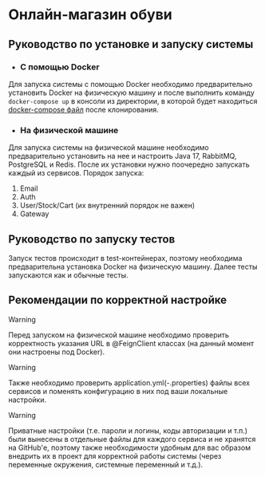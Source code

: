 # Онлайн-магазин обуви

## Руководство по установке и запуску системы

- ### C помощью Docker

Для запуска системы с помощью Docker необходимо предварительно установить Docker на физическую машину и после выполнить
команду
`docker-compose up` в консоли из директории, в которой будет
находиться [docker-compose файл](/docker/docker-compose.yml) после
клонирования.

- ### На физической машине

Для запуска системы на физической машине необходимо предварительно установить на нее и настроить Java 17, RabbitMQ,
PostgreSQL и Redis. После их установки нужно поочередно запускать каждый из сервисов. Порядок запуска:

1. Email
2. Auth
3. User/Stock/Cart (их внутренний порядок не важен)
4. Gateway

## Руководство по запуску тестов

Запуск тестов происходит в test-контейнерах, поэтому необходима предварительна установка Docker на физическую машину.
Далее тесты запускаются как и обычные тесты.

## Рекомендации по корректной настройке

> [!WARNING]
> Перед запуском на физической машине необходимо проверить корректность указания URL в @FeignClient классах (на данный
> момент они настроены под Docker).

> [!WARNING]
> Также необходимо проверить application.yml(-.properties) файлы всех сервисов и поменять конфигурацию в них под
> ваши локальные настройки.

> [!WARNING]
> Приватные настройки (т.е. пароли и логины, коды авторизации и т.п.) были вынесены в отдельные файлы для каждого
> сервиса и не хранятся на GitHub'е, поэтому также необходимости удобным для вас образом внедрить их в проект для
> корректной работы системы (через переменные окружения, системные переменный и т.д.).